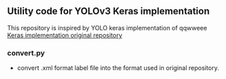 ## Utility code for YOLOv3 Keras implementation  
This repository is inspired by YOLO keras implementation of qqwweee
[Keras implementation original repository](https://github.com/qqwweee/keras-yolo3)  

### convert.py  
- convert .xml format label file into the format used in original repository.
